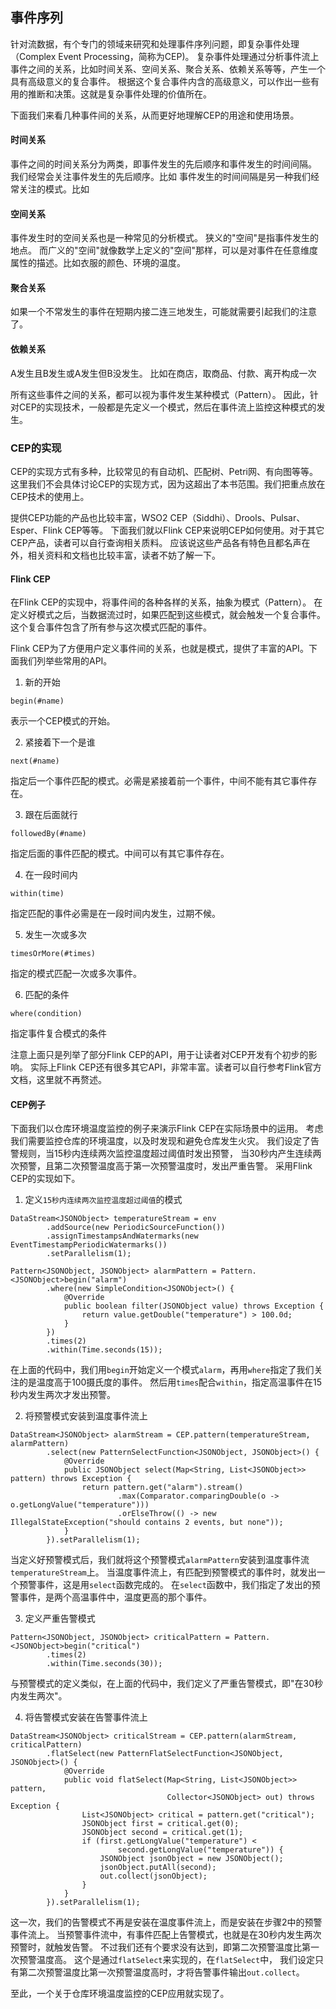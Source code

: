 ## 事件序列

针对流数据，有个专门的领域来研究和处理事件序列问题，即复杂事件处理（Complex Event Processing，简称为CEP)。
复杂事件处理通过分析事件流上事件之间的关系，比如时间关系、空间关系、聚合关系、依赖关系等等，产生一个具有高级意义的复合事件。
根据这个复合事件内含的高级意义，可以作出一些有用的推断和决策。这就是复杂事件处理的价值所在。

下面我们来看几种事件间的关系，从而更好地理解CEP的用途和使用场景。

#### 时间关系
事件之间的时间关系分为两类，即事件发生的先后顺序和事件发生的时间间隔。
我们经常会关注事件发生的先后顺序。比如
事件发生的时间间隔是另一种我们经常关注的模式。比如

#### 空间关系
事件发生时的空间关系也是一种常见的分析模式。
狭义的"空间"是指事件发生的地点。
而广义的"空间"就像数学上定义的"空间"那样，可以是对事件在任意维度属性的描述。比如衣服的颜色、环境的温度。

#### 聚合关系
如果一个不常发生的事件在短期内接二连三地发生，可能就需要引起我们的注意了。

#### 依赖关系
A发生且B发生或A发生但B没发生。
比如在商店，取商品、付款、离开构成一次

所有这些事件之间的关系，都可以视为事件发生某种模式（Pattern）。
因此，针对CEP的实现技术，一般都是先定义一个模式，然后在事件流上监控这种模式的发生。

### CEP的实现
CEP的实现方式有多种，比较常见的有自动机、匹配树、Petri网、有向图等等。
这里我们不会具体讨论CEP的实现方式，因为这超出了本书范围。我们把重点放在CEP技术的使用上。

提供CEP功能的产品也比较丰富，WSO2 CEP（Siddhi）、Drools、Pulsar、Esper、Flink CEP等等。
下面我们就以Flink CEP来说明CEP如何使用。对于其它CEP产品，读者可以自行查询相关质料。
应该说这些产品各有特色且都名声在外，相关资料和文档也比较丰富，读者不妨了解一下。

#### Flink CEP
在Flink CEP的实现中，将事件间的各种各样的关系，抽象为模式（Pattern）。
在定义好模式之后，当数据流过时，如果匹配到这些模式，就会触发一个复合事件。
这个复合事件包含了所有参与这次模式匹配的事件。

Flink CEP为了方便用户定义事件间的关系，也就是模式，提供了丰富的API。下面我们列举些常用的API。

1. 新的开始

```
begin(#name)
```
表示一个CEP模式的开始。

2. 紧接着下一个是谁

```
next(#name)
```
指定后一个事件匹配的模式。必需是紧接着前一个事件，中间不能有其它事件存在。

3. 跟在后面就行

```
followedBy(#name)
```
指定后面的事件匹配的模式。中间可以有其它事件存在。

4. 在一段时间内

```
within(time)
```
指定匹配的事件必需是在一段时间内发生，过期不候。

5. 发生一次或多次

```
timesOrMore(#times)
```
指定的模式匹配一次或多次事件。

6. 匹配的条件

```
where(condition)
```
指定事件复合模式的条件

注意上面只是列举了部分Flink CEP的API，用于让读者对CEP开发有个初步的影响。
实际上Flink CEP还有很多其它API，非常丰富。读者可以自行参考Flink官方文档，这里就不再赘述。

#### CEP例子
下面我们以仓库环境温度监控的例子来演示Flink CEP在实际场景中的运用。
考虑我们需要监控仓库的环境温度，以及时发现和避免仓库发生火灾。
我们设定了告警规则，当15秒内连续两次监控温度超过阈值时发出预警，
当30秒内产生连续两次预警，且第二次预警温度高于第一次预警温度时，发出严重告警。
采用Flink CEP的实现如下。

1. 定义`15秒内连续两次监控温度超过阈值`的模式

```
DataStream<JSONObject> temperatureStream = env
        .addSource(new PeriodicSourceFunction())
        .assignTimestampsAndWatermarks(new EventTimestampPeriodicWatermarks())
        .setParallelism(1);

Pattern<JSONObject, JSONObject> alarmPattern = Pattern.<JSONObject>begin("alarm")
        .where(new SimpleCondition<JSONObject>() {
            @Override
            public boolean filter(JSONObject value) throws Exception {
                return value.getDouble("temperature") > 100.0d;
            }
        })
        .times(2)
        .within(Time.seconds(15));
```

在上面的代码中，我们用`begin`开始定义一个模式`alarm`，再用`where`指定了我们关注的是温度高于100摄氏度的事件。
然后用`times`配合`within`，指定高温事件在15秒内发生两次才发出预警。

2. 将预警模式安装到温度事件流上
```
DataStream<JSONObject> alarmStream = CEP.pattern(temperatureStream, alarmPattern)
        .select(new PatternSelectFunction<JSONObject, JSONObject>() {
            @Override
            public JSONObject select(Map<String, List<JSONObject>> pattern) throws Exception {
                return pattern.get("alarm").stream()
                        .max(Comparator.comparingDouble(o -> o.getLongValue("temperature")))
                        .orElseThrow(() -> new IllegalStateException("should contains 2 events, but none"));
            }
        }).setParallelism(1);
```

当定义好预警模式后，我们就将这个预警模式`alarmPattern`安装到温度事件流`temperatureStream`上。
当温度事件流上，有匹配到预警模式的事件时，就发出一个预警事件，这是用`select`函数完成的。
在`select`函数中，我们指定了发出的预警事件，是两个高温事件中，温度更高的那个事件。


3. 定义严重告警模式

```
Pattern<JSONObject, JSONObject> criticalPattern = Pattern.<JSONObject>begin("critical")
        .times(2)
        .within(Time.seconds(30));
```

与预警模式的定义类似，在上面的代码中，我们定义了严重告警模式，即"在30秒内发生两次"。

4. 将告警模式安装在告警事件流上

```
DataStream<JSONObject> criticalStream = CEP.pattern(alarmStream, criticalPattern)
        .flatSelect(new PatternFlatSelectFunction<JSONObject, JSONObject>() {
            @Override
            public void flatSelect(Map<String, List<JSONObject>> pattern,
                                   Collector<JSONObject> out) throws Exception {
                List<JSONObject> critical = pattern.get("critical");
                JSONObject first = critical.get(0);
                JSONObject second = critical.get(1);
                if (first.getLongValue("temperature") <
                        second.getLongValue("temperature")) {
                    JSONObject jsonObject = new JSONObject();
                    jsonObject.putAll(second);
                    out.collect(jsonObject);
                }
            }
        }).setParallelism(1);
```

这一次，我们的告警模式不再是安装在温度事件流上，而是安装在步骤2中的预警事件流上。
当预警事件流中，有事件匹配上告警模式，也就是在30秒内发生两次预警时，就触发告警。
不过我们还有个要求没有达到，即第二次预警温度比第一次预警温度高。
这个是通过`flatSelect`来实现的，在`flatSelect`中，
我们设定只有第二次预警温度比第一次预警温度高时，才将告警事件输出`out.collect`。

至此，一个关于仓库环境温度监控的CEP应用就实现了。

